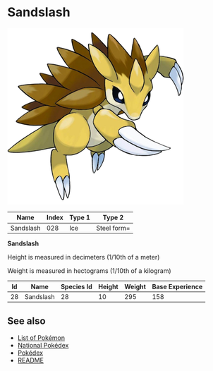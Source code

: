# Sandslash


![Sandslash](images/028.png)

| **Name** | **Index** | **Type 1** | **Type 2** |
|----|----|----|----|
| Sandslash | 028 | Ice | Steel form= |

**Sandslash** 


Height is measured in decimeters (1/10th of a meter)

Weight is measured in hectograms (1/10th of a kilogram)

| **Id** | **Name** | **Species Id** | **Height** | **Weight** | **Base Experience** |
|--------|----------|----------------|------------|------------|---------------------|
| 28 | Sandslash | 28 | 10 | 295 | 158 |


## See also

- [List of Pokémon](../pokemon.md)
- [National Pokédex](../national_pokedex.md)
- [Pokédex](../pokedex.md)
- [README](../README.md)
